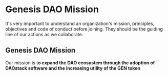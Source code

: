 # Genesis DAO Mission

It's very important to understand an organization's mission, principles, objectives and code of conduct before joining. They should be the guiding line of our actions as we collaborate.

## Genesis DAO Mission

Our mission is t**o expand the DAO ecosystem through the adoption of DAOstack software and the increasing utility of the GEN token**

